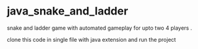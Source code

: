 # java_snake_and_ladder
snake and ladder game with automated gameplay for upto two 4 players .


clone this code in single file with java extension and run the project 
